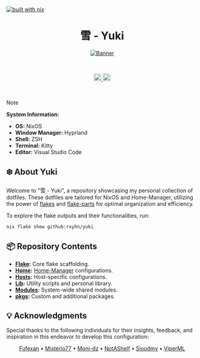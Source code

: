 [![built with nix](https://builtwithnix.org/badge.svg)](https://builtwithnix.org)

<h1 style="text-align: center;">雪 - Yuki</h1>

<p align="center">
  <a href="#">
    <img src="https://github.com/rxyhn/yuki/assets/93292023/948087b4-57cc-46ec-ae75-3ba596b773e2" title="Banner"/>
  </a>
</p>

<br>

<p align="center">
  <a href="#">
    <img src="https://github.com/rxyhn/yuki/actions/workflows/flake-check.yml/badge.svg" alt="Workflow Badge" height="20"/>
  </a>
  <a href="#">
    <img src="https://img.shields.io/github/license/rxyhn/yuki" alt="License Badge"  height="20"/>
  </a>
</p>

<br>

> [!NOTE]
>
> **System Information:**
>
> - **OS:** NixOS
> - **Window Manager:** Hyprland
> - **Shell:** ZSH
> - **Terminal:** Kitty
> - **Editor:** Visual Studio Code

## :snowflake: About Yuki

Welcome to "雪 - Yuki", a repository showcasing my personal collection of dotfiles. These dotfiles are tailored for NixOS and Home-Manager, utilizing the power of [flakes](https://nixos.wiki/wiki/Flakes) and [flake-parts](https://github.com/hercules-ci/flake-parts) for optimal organization and efficiency.

To explore the flake outputs and their functionalities, run:

```sh
nix flake show github:rxyhn/yuki
```

## :package: Repository Contents

- **[Flake](./flake):** Core flake scaffolding.
- **[Home](./home):** [Home-Manager](https://github.com/nix-community/home-manager) configurations.
- **[Hosts](./hosts):** Host-specific configurations.
- **[Lib](./lib):** Utility scripts and personal library.
- **[Modules](./modules):** System-wide shared modules.
- **[pkgs](./pkgs):** Custom and additional packages.

## :bulb: Acknowledgments

Special thanks to the following individuals for their insights, feedback, and inspiration in this endeavor to develop this configuration:

<p align="center">
  <a href="https://github.com/fufexan">Fufexan</a> •
  <a href="https://github.com/Misterio77">Misterio77</a> •
  <a href="https://github.com/moni-dz">Moni-dz</a> •
  <a href="https://github.com/NotAShelf">NotAShelf</a> •
  <a href="https://github.com/sioodmy">Sioodmy</a> •
  <a href="https://github.com/viperml">ViperML </a>
</p>

